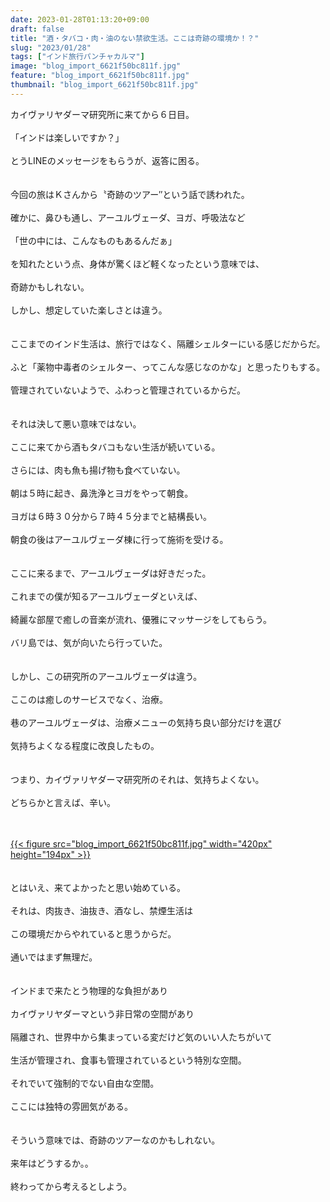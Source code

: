 ```yaml
---
date: 2023-01-28T01:13:20+09:00
draft: false
title: "酒・タバコ・肉・油のない禁欲生活。ここは奇跡の環境か！？"
slug: "2023/01/28"
tags: ["インド旅行パンチャカルマ"]
image: "blog_import_6621f50bc811f.jpg"
feature: "blog_import_6621f50bc811f.jpg"
thumbnail: "blog_import_6621f50bc811f.jpg"
---
```

<p>カイヴァリヤダーマ研究所に来てから６日目。<br/><br/>「インドは楽しいですか？」<br/><br/>とうLINEのメッセージをもらうが、返答に困る。<br/><br/><br/>今回の旅はＫさんから〝奇跡のツアー″という話で誘われた。<br/><br/>確かに、鼻ひも通し、アーユルヴェーダ、ヨガ、呼吸法など<br/><br/>「世の中には、こんなものもあるんだぁ」<br/><br/>を知れたという点、身体が驚くほど軽くなったという意味では、<br/><br/>奇跡かもしれない。<br/><br/>しかし、想定していた楽しさとは違う。<br/><br/><br/>ここまでのインド生活は、旅行ではなく、隔離シェルターにいる感じだからだ。<br/><br/>ふと「薬物中毒者のシェルター、ってこんな感じなのかな」と思ったりもする。<br/><br/>管理されていないようで、ふわっと管理されているからだ。<br/><br/><br/>それは決して悪い意味ではない。<br/><br/>ここに来てから酒もタバコもない生活が続いている。<br/><br/>さらには、肉も魚も揚げ物も食べていない。<br/><br/>朝は５時に起き、鼻洗浄とヨガをやって朝食。<br/><br/>ヨガは６時３０分から７時４５分までと結構長い。<br/><br/>朝食の後はアーユルヴェーダ棟に行って施術を受ける。<br/><br/><br/>ここに来るまで、アーユルヴェーダは好きだった。<br/><br/>これまでの僕が知るアーユルヴェーダといえば、<br/><br/>綺麗な部屋で癒しの音楽が流れ、優雅にマッサージをしてもらう。<br/><br/>バリ島では、気が向いたら行っていた。<br/><br/><br/>しかし、この研究所のアーユルヴェーダは違う。<br/><br/>ここのは癒しのサービスでなく、治療。<br/><br/>巷のアーユルヴェーダは、治療メニューの気持ち良い部分だけを選び<br/><br/>気持ちよくなる程度に改良したもの。<br/><br/><br/>つまり、カイヴァリヤダーマ研究所のそれは、気持ちよくない。<br/><br/>どちらかと言えば、辛い。</p><p><br/><br/><a href="blog_import_6621f50bc811f.jpg">{{< figure src="blog_import_6621f50bc811f.jpg" width="420px" height="194px" >}}</a><br/><br/><br/>とはいえ、来てよかったと思い始めている。<br/><br/>それは、肉抜き、油抜き、酒なし、禁煙生活は<br/><br/>この環境だからやれていると思うからだ。<br/><br/>通いではまず無理だ。<br/><br/><br/>インドまで来たとう物理的な負担があり<br/><br/>カイヴァリヤダーマという非日常の空間があり<br/><br/>隔離され、世界中から集まっている変だけど気のいい人たちがいて<br/><br/>生活が管理され、食事も管理されているという特別な空間。<br/><br/>それでいて強制的でない自由な空間。<br/><br/>ここには独特の雰囲気がある。<br/><br/><br/>そういう意味では、奇跡のツアーなのかもしれない。<br/><br/>来年はどうするか。。<br/><br/>終わってから考えるとしよう。<br/><br/> </p>

